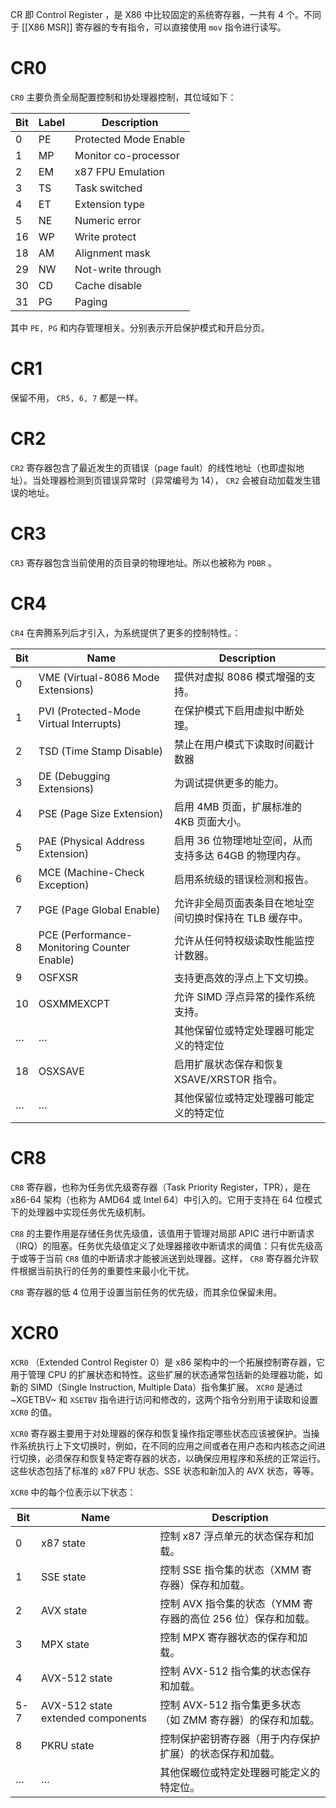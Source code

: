 CR 即 Control Register ，是 X86 中比较固定的系统寄存器，一共有 4 个。不同于 [[X86 MSR]] 寄存器的专有指令，可以直接使用 `mov` 指令进行读写。

# CR0

`CR0` 主要负责全局配置控制和协处理器控制，其位域如下：

| Bit | Label | Description           |
|-----|-------|-----------------------|
| 0   | PE    | Protected Mode Enable |
| 1   | MP    | Monitor co-processor  |
| 2   | EM    | x87 FPU Emulation     |
| 3   | TS    | Task switched         |
| 4   | ET    | Extension type        |
| 5   | NE    | Numeric error         |
| 16  | WP    | Write protect         |
| 18  | AM    | Alignment mask        |
| 29  | NW    | Not-write through     |
| 30  | CD    | Cache disable         |
| 31  | PG    | Paging                |

其中 `PE, PG` 和内存管理相关。分别表示开启保护模式和开启分页。

# CR1

保留不用， `CR5, 6, 7` 都是一样。

# CR2

`CR2` 寄存器包含了最近发生的页错误（page fault）的线性地址（也即虚拟地址）。当处理器检测到页错误异常时（异常编号为 14）， `CR2` 会被自动加载发生错误的地址。

# CR3

`CR3` 寄存器包含当前使用的页目录的物理地址。所以也被称为 `PDBR` 。

# CR4

`CR4` 在奔腾系列后才引入，为系统提供了更多的控制特性。：

| Bit | Name | Description |
|----|----|----|
| 0 | VME (Virtual-8086 Mode Extensions) | 提供对虚拟 8086 模式增强的支持。 |
| 1 | PVI (Protected-Mode Virtual Interrupts) | 在保护模式下启用虚拟中断处理。 |
| 2 | TSD (Time Stamp Disable) | 禁止在用户模式下读取时间戳计数器 |
| 3 | DE (Debugging Extensions) | 为调试提供更多的能力。 |
| 4 | PSE (Page Size Extension) | 启用 4MB 页面，扩展标准的 4KB 页面大小。 |
| 5 | PAE (Physical Address Extension) | 启用 36 位物理地址空间，从而支持多达 64GB 的物理内存。 |
| 6 | MCE (Machine-Check Exception) | 启用系统级的错误检测和报告。 |
| 7 | PGE (Page Global Enable) | 允许非全局页面表条目在地址空间切换时保持在 TLB 缓存中。 |
| 8 | PCE (Performance-Monitoring Counter Enable) | 允许从任何特权级读取性能监控计数器。 |
| 9 | OSFXSR | 支持更高效的浮点上下文切换。 |
| 10 | OSXMMEXCPT | 允许 SIMD 浮点异常的操作系统支持。 |
| … | … | 其他保留位或特定处理器可能定义的特定位 |
| 18 | OSXSAVE | 启用扩展状态保存和恢复 XSAVE/XRSTOR 指令。 |
| … | … | 其他保留位或特定处理器可能定义的特定位 |

# CR8

`CR8` 寄存器，也称为任务优先级寄存器（Task Priority Register，TPR），是在 x86-64 架构（也称为 AMD64 或 Intel 64）中引入的。它用于支持在 64 位模式下的处理器中实现任务优先级机制。

`CR8` 的主要作用是存储任务优先级值，该值用于管理对局部 APIC 进行中断请求（IRQ）的阻塞。任务优先级值定义了处理器接收中断请求的阈值：只有优先级高于或等于当前 `CR8` 值的中断请求才能被派送到处理器。这样， `CR8` 寄存器允许软件根据当前执行的任务的重要性来最小化干扰。

`CR8` 寄存器的低 4 位用于设置当前任务的优先级，而其余位保留未用。

# XCR0

`XCR0` （Extended Control Register 0）是 x86 架构中的一个拓展控制寄存器，它用于管理 CPU 的扩展状态和特性。这些扩展的状态通常包括新的处理器功能，如新的 SIMD（Single Instruction, Multiple Data）指令集扩展。 `XCR0` 是通过~XGETBV~ 和 `XSETBV` 指令进行访问和修改的，这两个指令分别用于读取和设置 `XCR0` 的值。

`XCR0` 寄存器主要用于对处理器的保存和恢复操作指定哪些状态应该被保护。当操作系统执行上下文切换时，例如，在不同的应用之间或者在用户态和内核态之间进行切换，必须保存和恢复特定寄存器的状态，以确保应用程序和系统的正常运行。这些状态包括了标准的 x87 FPU 状态、SSE 状态和新加入的 AVX 状态，等等。

`XCR0` 中的每个位表示以下状态：

| Bit | Name | Description |
|----|----|----|
| 0 | x87 state | 控制 x87 浮点单元的状态保存和加载。 |
| 1 | SSE state | 控制 SSE 指令集的状态（XMM 寄存器）保存和加载。 |
| 2 | AVX state | 控制 AVX 指令集的状态（YMM 寄存器的高位 256 位）保存和加载。 |
| 3 | MPX state | 控制 MPX 寄存器状态的保存和加载。 |
| 4 | AVX-512 state | 控制 AVX-512 指令集的状态保存和加载。 |
| 5-7 | AVX-512 state extended components | 控制 AVX-512 指令集更多状态（如 ZMM 寄存器）的保存和加载。 |
| 8 | PKRU state | 控制保护密钥寄存器（用于内存保护扩展）的状态保存和加载。 |
| … | … | 其他保畷位或特定处理器可能定义的特定位。 |
